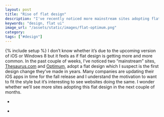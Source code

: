 ```yaml
---
layout: post
title: "Rise of flat design"
description: "I've recently noticed more mainstream sites adopting flat design. I wonder if this is due to the upcoming update of iOS and whether other sites will start adopting it."
keywords: "design, flat ui"
image_url: "/assets/static/images/flat-optimum.png"
category:
tags: ["#design"]
---
```

{% include setup %}
I don’t know whether it’s due to the upcoming version of iOS or Windows 8 but it feels as if flat design is getting more and more common. In the past couple of weeks, I’ve noticed two “mainstream” sites, <a href="http://thesaurus.com/" target="_blank">Thesaurus.com</a> and <a href="https://www.optimum.net/" target="_blank">Optimum</a>, adopt a flat design which I suspect is the first design change they’ve made in years. Many companies are updating their iOS apps in time for the fall release and I understand the motivation to want to fit the style but it’s interesting to see websites doing the same. I wonder whether we’ll see more sites adopting this flat design in the next couple of months.

<ul class="thumbnails">
  <li class="span8">
  	<div class="thumbnail">
      <amp-img src="{{ IMG_PATH }}flat-optimum.png" alt="Optimum.net screenshot"  width="1396" height="833" layout="responsive"></amp-img>
    </div>
  </li>
  <li class="span8">
  	<div class="thumbnail">
      <amp-img src="{{ IMG_PATH }}flat-dictionary.png" alt="Thesaurus.com screenshot"  width="1354" height="832" layout="responsive"></amp-img>
    </div>
  </li>
 </ul>